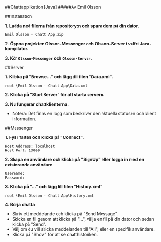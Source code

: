 ##Chattapplikation [Java]
#####Av Emil Olsson

##Installation

**1. Ladda ned filerna från repository:n och spara dem på din dator.**

```
Emil Olsson - Chatt App.zip
```

**2. Öppna projekten Olsson-Messenger och Olsson-Server i valfri Java-kompilator.**

**3. Kör `Olsson-Messenger` och `Olsson-Server`.**

##Server

**1. Klicka på "Browse..." och lägg till filen "Data.xml".**

```
root:\Emil Olsson - Chatt App\Data.xml
```

**2. Klicka på "Start Server" för att starta servern.**

**3. Nu fungerar chattklienterna.**

- Notera: Det finns en logg som beskriver den aktuella statusen och klient information.

##Messenger

**1. Fyll i fälten och klicka på "Connect".**

```
Host Address: localhost
Host Port: 13000
```

**2. Skapa en användare och klicka på "SignUp" eller logga in med en existerande användare.**

```
Username:
Password:
```

**3. Klicka på "..." och lägg till filen "History.xml"**

```
root:\Emil Olsson - Chatt App\History.xml
```

**4. Börja chatta**

- Skriv ett meddelande och klicka på "Send Message".
- Skicka en fil genom att klicka på "...", välja en fil på din dator och sedan klicka på "Send".
- Välj om du vill skicka meddelanden till "All", eller en specifik användare.
- Klicka på "Show" för att se chatthistoriken.
